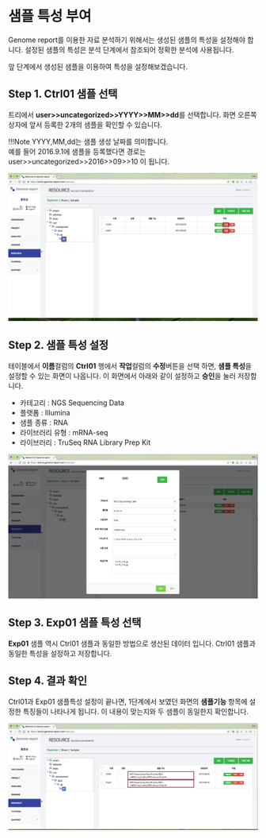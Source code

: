 # 샘플 특성 부여

Genome report를 이용한 자료 분석하기 위해서는 생성된 샘플의 특성을 설정해야 합니다.
설정된 샘플의 특성은 분석 단계에서 참조되어 정확한 분석에 사용됩니다.

앞 단계에서 생성된 샘플을 이용하여 특성을 설정해보겠습니다.


## Step 1. Ctrl01 샘플 선택

트리에서  **user>>uncategorized>>YYYY>>MM>>dd**를 선택합니다.
화면 오른쪽 상자에 앞서 등록한 2개의 샘플을 확인할 수 있습니다.

!!!Note
    YYYY,MM,dd는 샘플 생성 날짜를 의미합니다. <br>예를 들어 2016.9.1에 샘플을 등록했다면 경로는 user>>uncategorized>>2016>>09>>10 이 됩니다.


![화면](https://github.com/genomereport/gimanual/raw/master/docs/images/sample_feature_screen1.jpg)

## Step 2. 샘플 특성 설정

테이블에서 **이름**컬럼의 **Ctrl01** 행에서 **작업**컬럼의 **수정**버튼을 선택 하면, **샘플 특성**을 설정할 수 있는 화면이 나옵니다.
이 화면에서 아래와 같이 설정하고 **승인**을 눌러 저장합니다.

* 카테고리 : NGS Sequencing Data
* 플랫폼 : Illumina
* 샘플 종류 : RNA
* 라이브러리 유형 : mRNA-seq
* 라이브러리 : TruSeq RNA Library Prep Kit

![화면](https://github.com/genomereport/gimanual/raw/master/docs/images/sample_feature_screen2.jpg)


## Step 3. Exp01 샘플 특성 선택

**Exp01** 샘플 역시 Ctrl01 샘플과 동일한 방법으로 생산된 데이터 입니다. Ctrl01 샘플과 동일한 특성을 설정하고 저장합니다.


## Step 4. 결과 확인

Ctrl01과 Exp01 샘플특성 설정이 끝나면, 1단계에서 보였던 화면의 **샘플기능** 항목에 설정한 특징들이 나타나게 됩니다.
이 내용이 맞는지와 두 샘플이 동일한지 확인합니다.

 ![화면](https://github.com/genomereport/gimanual/raw/master/docs/images/sample_feature_screen3.jpg)



